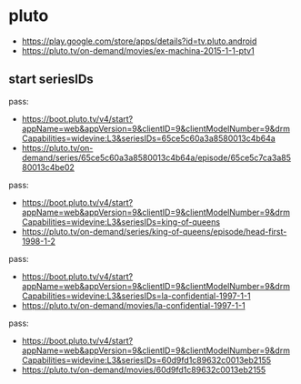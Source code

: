 # pluto

- https://play.google.com/store/apps/details?id=tv.pluto.android
- https://pluto.tv/on-demand/movies/ex-machina-2015-1-1-ptv1

## start seriesIDs

pass:

- https://boot.pluto.tv/v4/start?appName=web&appVersion=9&clientID=9&clientModelNumber=9&drmCapabilities=widevine:L3&seriesIDs=65ce5c60a3a8580013c4b64a
- https://pluto.tv/on-demand/series/65ce5c60a3a8580013c4b64a/episode/65ce5c7ca3a8580013c4be02

pass:

- https://boot.pluto.tv/v4/start?appName=web&appVersion=9&clientID=9&clientModelNumber=9&drmCapabilities=widevine:L3&seriesIDs=king-of-queens
- https://pluto.tv/on-demand/series/king-of-queens/episode/head-first-1998-1-2

pass:

- https://boot.pluto.tv/v4/start?appName=web&appVersion=9&clientID=9&clientModelNumber=9&drmCapabilities=widevine:L3&seriesIDs=la-confidential-1997-1-1
- https://pluto.tv/on-demand/movies/la-confidential-1997-1-1

pass:

- https://boot.pluto.tv/v4/start?appName=web&appVersion=9&clientID=9&clientModelNumber=9&drmCapabilities=widevine:L3&seriesIDs=60d9fd1c89632c0013eb2155
- https://pluto.tv/on-demand/movies/60d9fd1c89632c0013eb2155
